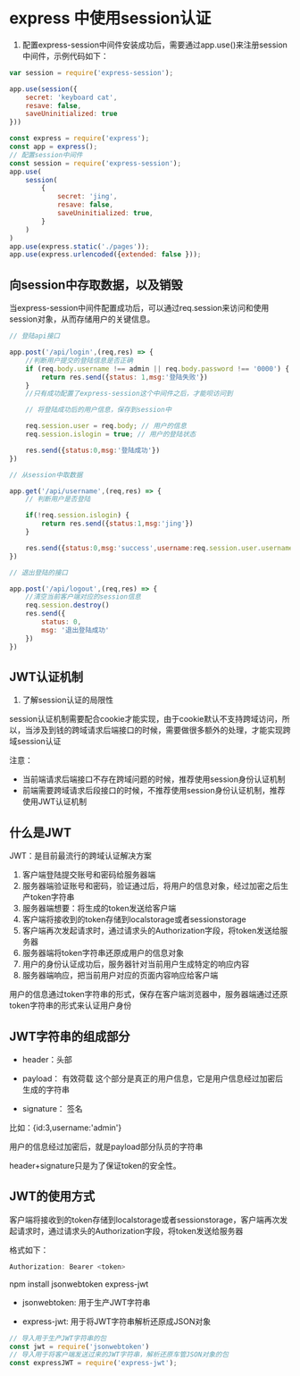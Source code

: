 # express 中使用session认证
1. 配置express-session中间件安装成功后，需要通过app.use()来注册session中间件，示例代码如下：

```js
var session = require('express-session');

app.use(session({
    secret: 'keyboard cat',
    resave: false,
    saveUninitialized: true
}))
```

```js
const express = require('express');
const app = express();
// 配置session中间件
const session = require('express-session');
app.use(
    session(
        {
            secret: 'jing',
            resave: false,
            saveUninitialized: true,
        }
    )
)
app.use(express.static('./pages'));
app.use(express.urlencoded({extended: false }));
```

## 向session中存取数据，以及销毁
当express-session中间件配置成功后，可以通过req.session来访问和使用session对象，从而存储用户的关键信息。


```js
// 登陆api接口

app.post('/api/login',(req,res) => {
    //判断用户提交的登陆信息是否正确
    if (req.body.username !== admin || req.body.password !== '0000') {
        return res.send({status: 1,msg:'登陆失败'})
    }
    //只有成功配置了express-session这个中间件之后，才能呗访问到

    // 将登陆成功后的用户信息，保存到session中

    req.session.user = req.body; // 用户的信息
    req.session.islogin = true; // 用户的登陆状态

    res.send({status:0,msg:'登陆成功'})
})

// 从session中取数据

app.get('/api/username',(req,res) => {
    // 判断用户是否登陆

    if(!req.session.islogin) {
        return res.send({status:1,msg:'jing'})
    }

    res.send({status:0,msg:'success',username:req.session.user.username})
})

// 退出登陆的接口

app.post('/api/logout',(req,res) => {
    //清空当前客户端对应的session信息
    req.session.destroy()
    res.send({
        status: 0,
        msg: '退出登陆成功'
    })
})
```

## JWT认证机制
1. 了解session认证的局限性

session认证机制需要配合cookie才能实现，由于cookie默认不支持跨域访问，所以，当涉及到钱的跨域请求后端接口的时候，需要做很多额外的处理，才能实现跨域session认证

注意：
- 当前端请求后端接口不存在跨域问题的时候，推荐使用session身份认证机制
- 前端需要跨域请求后段接口的时候，不推荐使用session身份认证机制，推荐使用JWT认证机制

## 什么是JWT
JWT：是目前最流行的跨域认证解决方案

1. 客户端登陆提交账号和密码给服务器端
2. 服务器端验证账号和密码，验证通过后，将用户的信息对象，经过加密之后生产token字符串
3. 服务器端想要：将生成的token发送给客户端
4. 客户端将接收到的token存储到localstorage或者sessionstorage
5. 客户端再次发起请求时，通过请求头的Authorization字段，将token发送给服务器
6. 服务器端将token字符串还原成用户的信息对象
7. 用户的身份认证成功后，服务器针对当前用户生成特定的响应内容
8. 服务器端响应，把当前用户对应的页面内容响应给客户端

用户的信息通过token字符串的形式，保存在客户端浏览器中，服务器端通过还原token字符串的形式来认证用户身份

## JWT字符串的组成部分

- header：头部

- payload： 有效荷载
这个部分是真正的用户信息，它是用户信息经过加密后生成的字符串

- signature： 签名

比如：{id:3,username:'admin'}

用户的信息经过加密后，就是payload部分队员的字符串

header+signature只是为了保证token的安全性。

## JWT的使用方式
客户端将接收到的token存储到localstorage或者sessionstorage，客户端再次发起请求时，通过请求头的Authorization字段，将token发送给服务器

格式如下：
```js
Authorization: Bearer <token>
```

npm install jsonwebtoken express-jwt

- jsonwebtoken: 用于生产JWT字符串

- express-jwt: 用于将JWT字符串解析还原成JSON对象

```js
// 导入用于生产JWT字符串的包
const jwt = require('jsonwebtoken')
// 导入用于将客户端发送过来的JWT字符串，解析还原车管JSON对象的包
const expressJWT = require('express-jwt');
```
